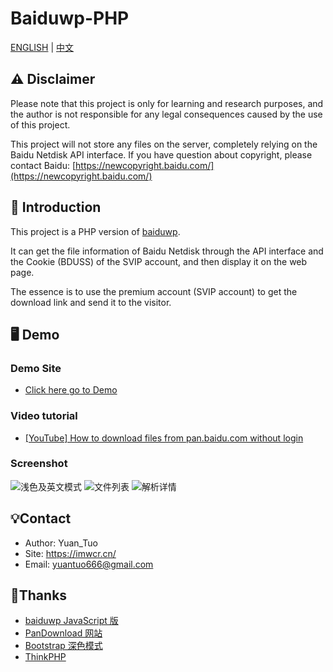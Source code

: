 # Baiduwp-PHP

[ENGLISH](README.md) | [中文](README_ZH.md)

## ⚠️ Disclaimer
Please note that this project is only for learning and research purposes, and the author is not responsible for any legal consequences caused by the use of this project.

This project will not store any files on the server, completely relying on the Baidu Netdisk API interface. If you have question about copyright, please contact Baidu: [https://newcopyright.baidu.com/](https://newcopyright.baidu.com/)

## 📝 Introduction
This project is a PHP version of [baiduwp](htttps://github.com/TkzcM/baiduwp).

It can get the file information of Baidu Netdisk through the API interface and the Cookie (BDUSS) of the SVIP account, and then display it on the web page.

The essence is to use the premium account (SVIP account) to get the download link and send it to the visitor.


## 🖥️ Demo
### Demo Site
- [Click here go to Demo](https://imwcr.cn/api/bdwp/)<br/>

### Video tutorial
- [[YouTube] How to download files from pan.baidu.com without login](https://www.youtube.com/watch?v=8u8jx3Owuc8)

### Screenshot
![浅色及英文模式](https://s2.loli.net/2023/02/04/cs1EtFXpHDPS2AB.png)
![文件列表](https://s2.loli.net/2023/02/04/hL2pDEyHQFb6BKR.png)
![解析详情](https://s2.loli.net/2023/02/04/GZBsmz6xgShjuA2.png)

## 💡Contact
- Author: Yuan_Tuo
- Site: https://imwcr.cn/
- Email: yuantuo666@gmail.com


## 🔔Thanks
- [baiduwp JavaScript 版](https://github.com/TkzcM/baiduwp "baiduwp 项目")
- [PanDownload 网站](https://pandownload.com/ "PanDownload 网站")
- [Bootstrap 深色模式](https://github.com/vinorodrigues/bootstrap-dark "bootstrap-dark 项目")
- [ThinkPHP](https://github.com/top-think/think)
